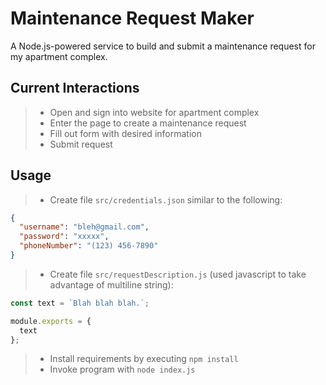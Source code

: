 # Maintenance Request Maker

A Node.js-powered service to build and submit a maintenance request for my apartment complex.

## Current Interactions

> - Open and sign into website for apartment complex
> - Enter the page to create a maintenance request
> - Fill out form with desired information
> - Submit request

## Usage

> - Create file `src/credentials.json` similar to the following:

```json
{
  "username": "bleh@gmail.com",
  "password": "xxxxx",
  "phoneNumber": "(123) 456-7890"
}
```

> - Create file `src/requestDescription.js` (used javascript to take advantage of multiline string):

```javascript
const text = `Blah blah blah.`;

module.exports = {
  text
};
```

> - Install requirements by executing `npm install`
> - Invoke program with `node index.js`
